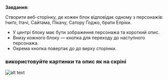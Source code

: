 **Завдання:**

Створити веб-сторінку, де кожен блок відповідає одному з персонажів: Ічиґо, Ітачі, Сайтама, Пікачу, Сатору Ґоджо, брати Елріки.

- У центрі блоку має бути зображення персонажа та короткий опис.
- Внизу кожного блоку — кнопка для переходу до наступного персонажа.
- Окрема кнопка повертає до до верху сторінки.

### використовуйте картинки та опис як на скріні

![alt text](img.png)
